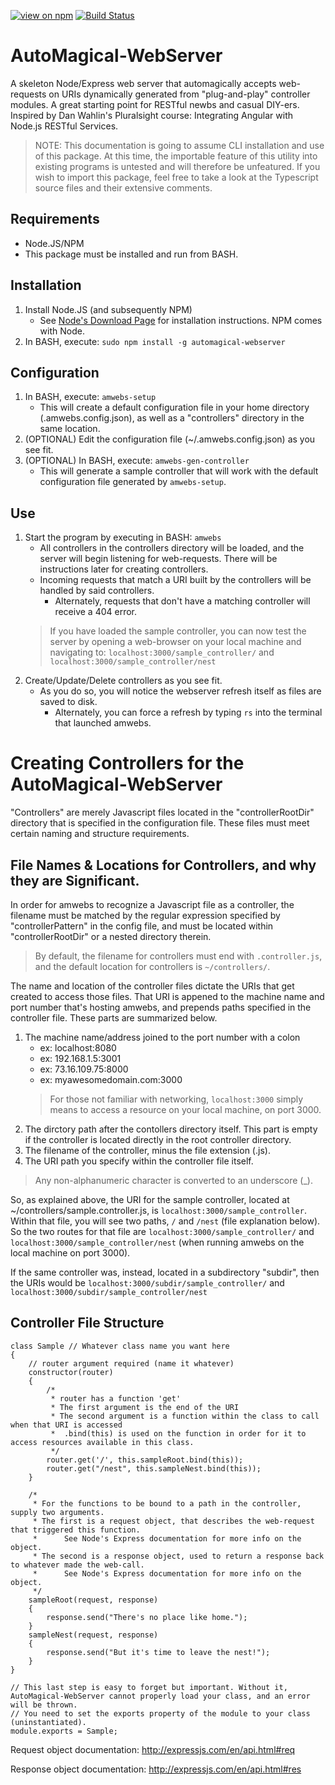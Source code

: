 [![view on npm](https://img.shields.io/npm/v/automagical-webserver.svg)](https://www.npmjs.org/package/automagical-webserver)
[![Build Status](https://travis-ci.org/matrumz/automagical-webserver.svg?branch=v1)](https://travis-ci.org/matrumz/automagical-webserver)

# AutoMagical-WebServer
A skeleton Node/Express web server that automagically accepts web-requests on URIs dynamically generated from "plug-and-play" controller modules. A great starting point for RESTful newbs and casual DIY-ers. Inspired by Dan Wahlin's Pluralsight course: Integrating Angular with Node.js RESTful Services.

> NOTE:
This documentation is going to assume CLI installation and use of this package. At this time, the importable feature of this utility into existing programs is untested and will therefore be unfeatured. If you wish to import this package, feel free to take a look at the Typescript source files and their extensive comments.

## Requirements
* Node.JS/NPM
* This package must be installed and run from BASH.

## Installation
1. Install Node.JS (and subsequently NPM)
    * See [Node's Download Page](https://nodejs.org/en/download/package-manager/) for installation instructions. NPM comes with Node.
1. In BASH, execute: `sudo npm install -g automagical-webserver`

## Configuration
1. In BASH, execute: `amwebs-setup`
    * This will create a default configuration file in your home directory (.amwebs.config.json), as well as a "controllers" directory in the same location.
1. (OPTIONAL) Edit the configuration file (~/.amwebs.config.json) as you see fit.
1. (OPTIONAL) In BASH, execute: `amwebs-gen-controller`
    * This will generate a sample controller that will work with the default configuration file generated by `amwebs-setup`.

## Use
1. Start the program by executing in BASH: `amwebs`
    * All controllers in the controllers directory will be loaded, and the server will begin listening for web-requests. There will be instructions later for creating controllers.
    * Incoming requests that match a URI built by the controllers will be handled by said controllers.
        * Alternately, requests that don't have a matching controller will receive a 404 error.
    > If you have loaded the sample controller, you can now test the server by opening a web-browser on your local machine and navigating to: `localhost:3000/sample_controller/` and `localhost:3000/sample_controller/nest`
1. Create/Update/Delete controllers as you see fit.
    * As you do so, you will notice the webserver refresh itself as files are saved to disk.
        * Alternately, you can force a refresh by typing `rs` into the terminal that launched amwebs.

# Creating Controllers for the AutoMagical-WebServer
"Controllers" are merely Javascript files located in the "controllerRootDir" directory that is specified in the configuration file. These files must meet certain naming and structure requirements.

## File Names & Locations for Controllers, and why they are Significant.
In order for amwebs to recognize a Javascript file as a controller, the filename must be matched by the regular expression specified by "controllerPattern" in the config file, and must be located within "controllerRootDir" or a nested directory therein.

> By default, the filename for controllers must end with `.controller.js`, and the default location for controllers is `~/controllers/`.

The name and location of the controller files dictate the URIs that get created to access those files. That URI is appened to the machine name and port number that's hosting amwebs, and prepends paths specified in the controller file. These parts are summarized below.

1. The machine name/address joined to the port number with a colon
   * ex: localhost:8080
   * ex: 192.168.1.5:3001
   * ex: 73.16.109.75:8000
   * ex: myawesomedomain.com:3000
   > For those not familiar with networking, `localhost:3000` simply means to access a resource on your local machine, on port 3000.
1. The dirctory path after the contollers directory itself. This part is empty if the controller is located directly in the root controller directory.
1. The filename of the controller, minus the file extension (.js).
1. The URI path you specify within the controller file itself.
> Any non-alphanumeric character is converted to an underscore (_).

So, as explained above, the URI for the sample controller, located at ~/controllers/sample.controller.js, is `localhost:3000/sample_controller`. Within that file, you will see two paths, `/` and `/nest` (file explanation below). So the two routes for that file are `localhost:3000/sample_controller/` and `localhost:3000/sample_controller/nest` (when running amwebs on the local machine on port 3000).

If the same controller was, instead, located in a subdirectory "subdir", then the URIs would be `localhost:3000/subdir/sample_controller/` and `localhost:3000/subdir/sample_controller/nest`

## Controller File Structure

```
class Sample // Whatever class name you want here
{
    // router argument required (name it whatever)
    constructor(router)
    {
        /*
         * router has a function 'get'
         * The first argument is the end of the URI
         * The second argument is a function within the class to call when that URI is accessed
         *  .bind(this) is used on the function in order for it to access resources available in this class.
         */
        router.get('/', this.sampleRoot.bind(this));
        router.get("/nest", this.sampleNest.bind(this));
    }

    /*
     * For the functions to be bound to a path in the controller, supply two arguments.
     * The first is a request object, that describes the web-request that triggered this function.
     *      See Node's Express documentation for more info on the object.
     * The second is a response object, used to return a response back to whatever made the web-call.
     *      See Node's Express documentation for more info on the object.
     */
    sampleRoot(request, response)
    {
        response.send("There's no place like home.");
    }
    sampleNest(request, response)
    {
        response.send("But it's time to leave the nest!");
    }
}

// This last step is easy to forget but important. Without it, AutoMagical-WebServer cannot properly load your class, and an error will be thrown.
// You need to set the exports property of the module to your class (uninstantiated).
module.exports = Sample;
```

Request object documentation: http://expressjs.com/en/api.html#req

Response object documentation: http://expressjs.com/en/api.html#res